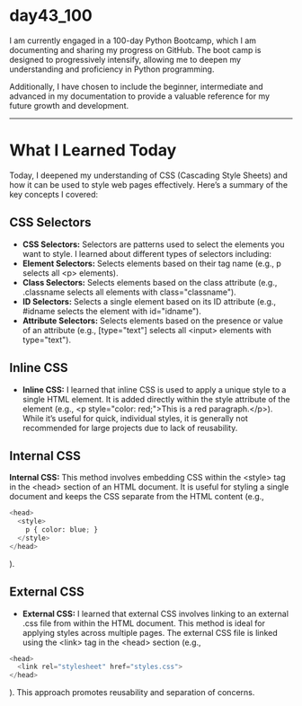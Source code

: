 # day43_100
I am currently engaged in a 100-day Python Bootcamp, which I am documenting and sharing my progress on GitHub. The boot camp is designed to progressively intensify, allowing me to deepen my understanding and proficiency in Python programming.

Additionally, I have chosen to include the beginner, intermediate and advanced in my documentation to provide a valuable reference for my future growth and development.

----------------

# What I Learned Today
Today, I deepened my understanding of CSS (Cascading Style Sheets) and how it can be used to style web pages effectively. Here’s a summary of the key concepts I covered:

## CSS Selectors
- __CSS Selectors:__ Selectors are patterns used to select the elements you want to style. I learned about different types of selectors including:
- __Element Selectors:__ Selects elements based on their tag name (e.g., p selects all &lt;p&gt; elements).
- __Class Selectors:__ Selects elements based on the class attribute (e.g., .classname selects all elements with class="classname").
- __ID Selectors:__ Selects a single element based on its ID attribute (e.g., #idname selects the element with id="idname").
- __Attribute Selectors:__ Selects elements based on the presence or value of an attribute (e.g., [type="text"] selects all &lt;input&gt; elements with type="text").
  
## Inline CSS
- __Inline CSS:__ I learned that inline CSS is used to apply a unique style to a single HTML element. It is added directly within the style attribute of the element (e.g., &lt;p style="color: red;"&gt;This is a red paragraph.&lt;/p&gt;). While it’s useful for quick, individual styles, it is generally not recommended for large projects due to lack of reusability.

## Internal CSS
__Internal CSS:__ This method involves embedding CSS within the &lt;style&gt; tag in the &lt;head&gt; section of an HTML document. It is useful for styling a single document and keeps the CSS separate from the HTML content (e.g.,

```python
<head>
  <style>
    p { color: blue; }
  </style>
</head>
```
).

## External CSS
- __External CSS:__ I learned that external CSS involves linking to an external .css file from within the HTML document. This method is ideal for applying styles across multiple pages. The external CSS file is linked using the &lt;link&gt; tag in the &lt;head&gt; section (e.g.,
```python
<head>
  <link rel="stylesheet" href="styles.css">
</head>
```
). This approach promotes reusability and separation of concerns.

